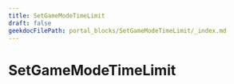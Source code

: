 ```yaml
---
title: SetGameModeTimeLimit
draft: false
geekdocFilePath: portal_blocks/SetGameModeTimeLimit/_index.md
---
```

# SetGameModeTimeLimit